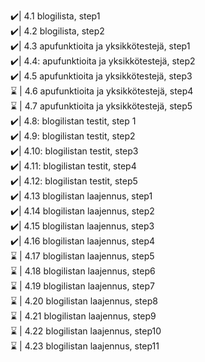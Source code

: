 ✔️| 4.1 blogilista, step1 <br>
✔️| 4.2 blogilista, step2 <br>
✔️| 4.3 apufunktioita ja yksikkötestejä, step1 <br>
✔️| 4.4: apufunktioita ja yksikkötestejä, step2 <br>
✔️| 4.5 apufunktioita ja yksikkötestejä, step3 <br>
⌛ | 4.6 apufunktioita ja yksikkötestejä, step4 <br>
⌛ | 4.7 apufunktioita ja yksikkötestejä, step5 <br>
✔️| 4.8: blogilistan testit, step 1 <br>
✔️| 4.9: blogilistan testit, step2 <br>
✔️| 4.10: blogilistan testit, step3 <br>
✔️| 4.11: blogilistan testit, step4 <br>
✔️| 4.12: blogilistan testit, step5 <br>
✔️| 4.13 blogilistan laajennus, step1 <br>
✔️| 4.14 blogilistan laajennus, step2 <br>
✔️| 4.15 blogilistan laajennus, step3 <br>
✔️| 4.16 blogilistan laajennus, step4 <br>
⌛ | 4.17 blogilistan laajennus, step5 <br>
⌛ | 4.18 blogilistan laajennus, step6 <br>
⌛ | 4.19 blogilistan laajennus, step7 <br>
⌛ | 4.20 blogilistan laajennus, step8 <br>
⌛ | 4.21 blogilistan laajennus, step9 <br>
⌛ | 4.22 blogilistan laajennus, step10 <br>
⌛ | 4.23 blogilistan laajennus, step11 <br>
